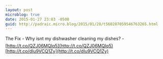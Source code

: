 ```yaml
---
layout: post
microblog: true
date: 2015-01-27 23:03 -0500
guid: http://padraic.micro.blog/2015/01/28/t560287059546763265.html
---
```

The Fix - Why isnt my dishwasher cleaning my dishes? - [http://t.co/QZJ06MQlq5](http://t.co/QZJ06MQlq5) [http://t.co/dIu9VCQ1Zy](http://t.co/dIu9VCQ1Zy)
